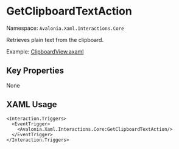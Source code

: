 # GetClipboardTextAction

Namespace: `Avalonia.Xaml.Interactions.Core`

Retrieves plain text from the clipboard.

Example: [ClipboardView.axaml](samples/BehaviorsTestApplication/Views/Pages/ClipboardView.axaml)

## Key Properties
None

## XAML Usage
```xaml
<Interaction.Triggers>
  <EventTrigger>
    <Avalonia.Xaml.Interactions.Core:GetClipboardTextAction/>
  </EventTrigger>
</Interaction.Triggers>
```
